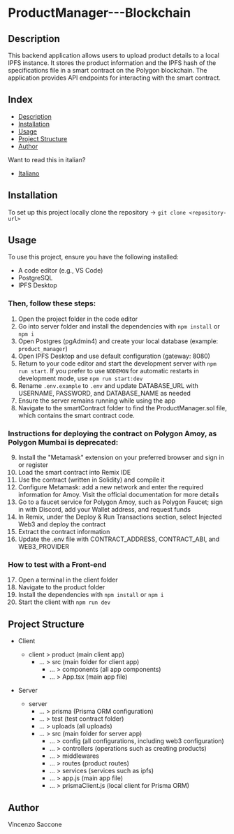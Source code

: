 # ProductManager---Blockchain

## Description
This backend application allows users to upload product details to a local IPFS instance. It stores the product information and the IPFS hash of the specifications file in a smart contract on the Polygon blockchain. The application provides API endpoints for interacting with the smart contract.

## Index
- [Description](#description)
- [Installation](#installation)
- [Usage](#usage)
- [Project Structure](#project-structure)
- [Author](#author)

Want to read this in italian?
- [Italiano](README.it.md)


## Installation
To set up this project locally clone the repository -> `git clone <repository-url>`


## Usage
To use this project, ensure you have the following installed:
- A code editor (e.g., VS Code)
- PostgreSQL
- IPFS Desktop

### Then, follow these steps:

1. Open the project folder in the code editor
2. Go into server folder and install the dependencies with `npm install` or `npm i`
3. Open Postgres (pgAdmin4) and create your local database (example: `product_manager`)
4. Open IPFS Desktop and use default configuration (gateway: 8080)
5. Return to your code editor and start the development server with `npm run start`. If you prefer to use `NODEMON` for automatic restarts in development mode, use `npm run start:dev`
6. Rename `.env.example` to `.env` and update DATABASE_URL with USERNAME, PASSWORD, and DATABASE_NAME as needed
7. Ensure the server remains running while using the app
8. Navigate to the smartContract folder to find the ProductManager.sol file, which contains the smart contract code. 

### Instructions for deploying the contract on Polygon Amoy, as Polygon Mumbai is deprecated:

9. Install the "Metamask" extension on your preferred browser and sign in or register
10. Load the smart contract into Remix IDE
11. Use the contract (written in Solidity) and compile it
12. Configure Metamask: add a new network and enter the required information for Amoy. Visit the official documentation for more details
13. Go to a faucet service for Polygon Amoy, such as Polygon Faucet; sign in with Discord, add your Wallet address, and request funds
14. In Remix, under the Deploy & Run Transactions section, select Injected Web3 and deploy the contract
15. Extract the contract information
16. Update the .env file with CONTRACT_ADDRESS, CONTRACT_ABI, and WEB3_PROVIDER

### How to test with a Front-end
17. Open a terminal in the client folder
18. Navigate to the product folder
19. Install the dependencies with `npm install` or `npm i`
20. Start the client with `npm run dev`


## Project Structure
- Client
    - client > product (main client app)
        - ... > src (main folder for client app)
            - ... > components (all app components)
            - ... > App.tsx (main app file)

- Server
    - server 
        - ... > prisma (Prisma ORM configuration)
        - ... > test (test contract folder)
        - ... > uploads (all uploads)
        - ... > src (main folder for server app)
            - ... > config (all configurations, including web3 configuration)
            - ... > controllers (operations such as creating products)
            - ... > middlewares 
            - ... > routes (product routes)
            - ... > services (services such as ipfs)
            - ... > app.js (main app file)
            - ... > prismaClient.js (local client for Prisma ORM)

## Author 
Vincenzo Saccone
